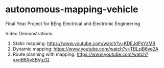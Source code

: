 # autonomous-mapping-vehicle
Final Year Project for BEng Electrical and Electronic Engineering




Video Demonstrations:
1. Static mapping: https://www.youtube.com/watch?v=KDEJdPsYzM8 
2. Dynamic mapping: https://www.youtube.com/watch?v=TBLsiB6ve2A 
3. Route planning with mapping: https://www.youtube.com/watch?v=nB8XvEBVgZQ 


